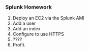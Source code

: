 ### Splunk Homework
1. Deploy an EC2 via the Splunk AMI
1. Add a user
1. Add an index
1. Configure to use HTTPS
1. ????
1. Profit.
